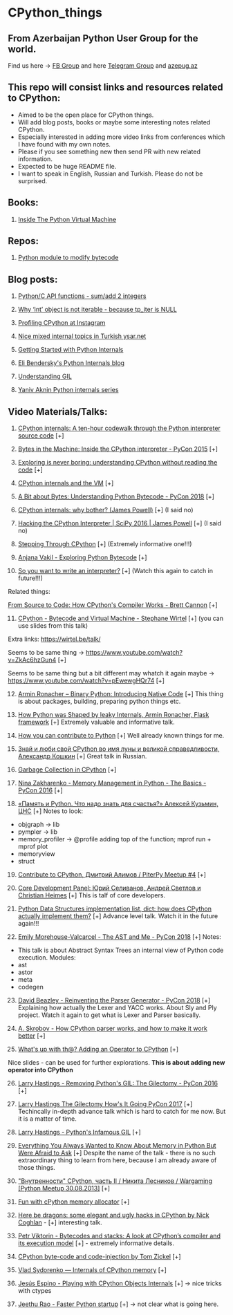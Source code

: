 # CPython_things
## From Azerbaijan Python User Group for the world.
Find us here -> [FB Group](https://www.facebook.com/groups/python.az/) 
and here [Telegram Group](https://t.me/azepug)
and [azepug.az](https://azepug.az/)

## This repo will consist links and resources related to CPython:
* Aimed to be the open place for CPython things.
* Will add blog posts, books or maybe some interesting notes related CPython.
* Especially interested in adding more video links from conferences which I have found with my own notes.
* Please if you see something new then send PR with new related information.
* Expected to be huge README file.
* I want to speak in English, Russian and Turkish. Please do not be surprised.

## Books:
1. [Inside The Python Virtual Machine](https://leanpub.com/insidethepythonvirtualmachine)

## Repos:
1. [Python module to modify bytecode ](https://github.com/vstinner/bytecode)

## Blog posts:
1. [Python/C API functions - sum/add 2 integers](https://pytricks.quora.com/Python-C-API-functions-sum-add-2-integers)

2. [Why ‘int’ object is not iterable - because tp_iter is NULL](https://pytricks.quora.com/Why-int-object-is-not-iterable-because-tp_iter-is-NULL)

3. [Profiling CPython at Instagram](https://instagram-engineering.com/profiling-cpython-at-instagram-89d4cbeeb898)

4. [Nice mixed internal topics in Turkish ysar.net](http://ysar.net/python/)

5. [Getting Started with Python Internals](https://medium.com/@dawran6/getting-started-with-python-internals-a5474ccb8022)

6. [Eli Bendersky's Python Internals blog](https://eli.thegreenplace.net/tag/python-internals)

7. [Understanding GIL](http://dabeaz.com/GIL/)

8. [Yaniv Aknin Python internals series](https://tech.blog.aknin.name/tag/internals/)

## Video Materials/Talks:

1. [CPython internals: A ten-hour codewalk through the Python interpreter source code](https://www.youtube.com/playlist?list=PLzV58Zm8FuBL6OAv1Yu6AwXZrnsFbbR0S) [+]

2. [Bytes in the Machine: Inside the CPython interpreter - PyCon 2015](https://www.youtube.com/watch?v=HVUTjQzESeo) [+]

3. [Exploring is never boring: understanding CPython without reading the code](https://www.youtube.com/watch?v=ZSIRGLmQTLk) [+]

4. [CPython internals and the VM](https://www.youtube.com/watch?v=cUyMnGeZ_3c) [+]

5. [A Bit about Bytes: Understanding Python Bytecode - PyCon 2018](https://www.youtube.com/watch?v=cSSpnq362Bk) [+]

6. [CPython internals: why bother? (James Powell)](https://www.youtube.com/watch?v=xLc5xPYGGnQ) [+] (I said no)

7. [Hacking the CPython Interpreter | SciPy 2016 | James Powell](https://www.youtube.com/watch?v=1SqRRrmQHx0) [+] (I said no)

8. [Stepping Through CPython](https://www.youtube.com/watch?v=XGF3Qu4dUqk) [+] (Extremely informative one!!!)

9. [Anjana Vakil - Exploring Python Bytecode](https://www.youtube.com/watch?v=GNPKBICTF2w) [+]

10. [So you want to write an interpreter?](https://www.youtube.com/watch?v=LCslqgM48D4) [+] (Watch this again to catch in future!!!)

Related things:

[From Source to Code: How CPython's Compiler Works - Brett Cannon](https://www.youtube.com/watch?v=R31NRWgoIWM) [+]

11. [CPython - Bytecode and Virtual Machine - Stephane Wirtel](https://www.youtube.com/watch?v=45BhX5wSeVs) [+] (you can use slides from this talk)

Extra links: https://wirtel.be/talk/

Seems to be same thing -> https://www.youtube.com/watch?v=ZkAc6hzGun4 [+]

Seems to be same thing but a bit different may whatch it again maybe -> https://www.youtube.com/watch?v=pEwewgHQr74 [+]

12. [Armin Ronacher – Binary Python: Introducing Native Code](https://www.youtube.com/watch?v=yhiHmBE9fNU) [+]
This thing is about packages, building, preparing python things etc.

13. [How Python was Shaped by leaky Internals, Armin Ronacher, Flask framework](https://www.youtube.com/watch?v=qCGofLIzX6g) [+]
Extremely valuable and informative talk. 

14. [How you can contribute to Python](https://www.youtube.com/watch?v=i-dZ2pxJNFM&list=PLFE1rxhwe5KbyFovVRF8itngQy6CREOCN&index=40) [+]
Well already known things for me.

15. [Знай и люби свой CPython во имя луны и великой справедливости, Александр Кошкин](https://www.youtube.com/watch?v=0_5_zEOo8kg) [+]
Great talk in Russian.

16. [Garbage Collection in CPython](https://www.youtube.com/watch?v=P-8Z0-MhdQs) [+]

17. [Nina Zakharenko - Memory Management in Python - The Basics - PyCon 2016](https://www.youtube.com/watch?v=F6u5rhUQ6dU) [+]

18. [«Память и Python. Что надо знать для счастья?» Алексей Кузьмин, ЦНС](https://www.youtube.com/watch?v=D0vbuIDOV4c) [+]
Notes to look:
* objgraph -> lib
* pympler -> lib
* memory_profiler -> @profile adding top of the function; mprof run + mprof plot
* memoryview
* struct

19. [Contribute to CPython, Дмитрий Алимов / PiterPy Meetup #4](https://www.youtube.com/watch?v=pN66VuaKDjk&t=706s) [+]

20. [Core Development Panel: Юрий Селиванов, Андрей Светлов и Christian Heimes](https://www.youtube.com/watch?v=E0Gs7C-JctU) [+]
This is talf of core developers.

21. [Python Data Structures implementation list, dict: how does CPython actually implement them?](https://www.youtube.com/watch?v=SC8O3nMO5T4) [+]
Advance level talk. Watch it in the future again!!!

22. [Emily Morehouse-Valcarcel - The AST and Me - PyCon 2018](https://www.youtube.com/watch?v=XhWvz4dK4ng) [+]
Notes:
* This talk is about Abstract Syntax Trees an internal view of Python code execution.
Modules:
* ast
* astor
* meta
* codegen

23. [David Beazley - Reinventing the Parser Generator - PyCon 2018](https://www.youtube.com/watch?v=zJ9z6Ge-vXs) [+]
Explaining how actually the Lexer and YACC works. About Sly and Ply project.
Watch it again to get what is Lexer and Parser basically.

24. [A. Skrobov - How CPython parser works, and how to make it work better](https://www.youtube.com/watch?v=qq6eHivQOjI) [+]

25. [What's up with th@? Adding an Operator to CPython](https://www.youtube.com/watch?v=dQF1hBuQYZE) [+]

Nice slides - can be used for further explorations. **This is about adding new operator into CPython**

26. [Larry Hastings - Removing Python's GIL: The Gilectomy - PyCon 2016](https://www.youtube.com/watch?v=P3AyI_u66Bw) [+]

27. [Larry Hastings The Gilectomy How's It Going PyCon 2017](https://www.youtube.com/watch?v=pLqv11ScGsQ) [+]
Techincally in-depth advance talk which is hard to catch for me now. But it is a matter of time.

28. [Larry Hastings - Python's Infamous GIL](https://www.youtube.com/watch?v=4zeHStBowEk) [+]

29. [Everything You Always Wanted to Know About Memory in Python But Were Afraid to Ask](https://www.youtube.com/watch?v=hf4MKeP5oxg) [+]
Despite the name of the talk - there is no such extraordinary thing to learn from here, because I am already aware of those things.

30. ["Внутренности" CPython, часть II / Никита Лесников / Wargaming [Python Meetup 30.08.2013]](https://www.youtube.com/watch?v=5U496-JPQ_c&t=2s) [+]

31. [Fun with cPython memory allocator](https://www.youtube.com/watch?v=l9Le_JOwgsM) [+]

32. [Here be dragons: some elegant and ugly hacks in CPython by Nick Coghlan](https://www.youtube.com/watch?v=VIBmWnlDjXc) - [+] interesting talk.

33. [Petr Viktorin - Bytecodes and stacks: A look at CPython’s compiler and its execution model](https://www.youtube.com/watch?v=O2lXnayJ-tQ) [+] - extremely informative details.

34. [CPython byte-code and code-injection by Tom Zickel](https://www.youtube.com/watch?v=J7E6hKCGh4k) [+]

35. [Vlad Sydorenko — Internals of CPython memory](https://www.youtube.com/watch?v=-99tauPppoI) [+]

36. [Jesús Espino - Playing with CPython Objects Internals](https://www.youtube.com/watch?v=f5Ica6AeeqE) [+] -> nice tricks with ctypes

37. [Jeethu Rao - Faster Python startup](https://www.youtube.com/watch?v=KRqv2Bm1J18) [+] -> not clear what is going here.
